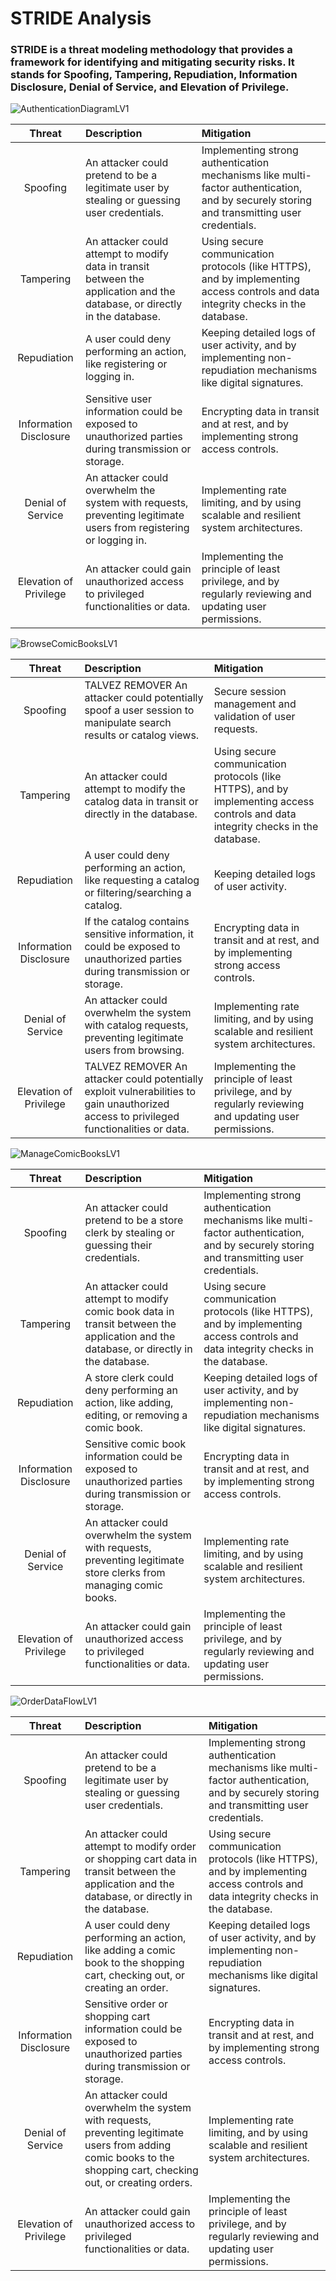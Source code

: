 # STRIDE Analysis

### STRIDE is a threat modeling methodology that provides a framework for identifying and mitigating security risks. It stands for Spoofing, Tampering, Repudiation, Information Disclosure, Denial of Service, and Elevation of Privilege.

![AuthenticationDiagramLV1](../domain/Diagrams/AuthenticationDiagramLV1.jpg)


|       **Threat**       | **Description**                                                                                                            | **Mitigation**                                                                                                                             |
|:----------------------:|:---------------------------------------------------------------------------------------------------------------------------|:-------------------------------------------------------------------------------------------------------------------------------------------|
|        Spoofing        | An attacker could pretend to be a legitimate user by stealing or guessing user credentials.                                | Implementing strong authentication mechanisms like multi-factor authentication, and by securely storing and transmitting user credentials. |
|       Tampering        | An attacker could attempt to modify data in transit between the application and the database, or directly in the database. | Using secure communication protocols (like HTTPS), and by implementing access controls and data integrity checks in the database.          |
|      Repudiation       | A user could deny performing an action, like registering or logging in.                                                    | Keeping detailed logs of user activity, and by implementing non-repudiation mechanisms like digital signatures.                            |
| Information Disclosure | Sensitive user information could be exposed to unauthorized parties during transmission or storage.                        | Encrypting data in transit and at rest, and by implementing strong access controls.                                                        |
|   Denial of Service    | An attacker could overwhelm the system with requests, preventing legitimate users from registering or logging in.          | Implementing rate limiting, and by using scalable and resilient system architectures.                                                      |
| Elevation of Privilege | An attacker could gain unauthorized access to privileged functionalities or data.                                          | Implementing the principle of least privilege, and by regularly reviewing and updating user permissions.                                   |

![BrowseComicBooksLV1](../domain/Diagrams/DFD/BrowseComicBooksLV1.jpg)


|       **Threat**       | **Description**                                                                                                                         | **Mitigation**                                                                                                                    |
|:----------------------:|:----------------------------------------------------------------------------------------------------------------------------------------|:----------------------------------------------------------------------------------------------------------------------------------|
|        Spoofing        | TALVEZ REMOVER An attacker could potentially spoof a user session to manipulate search results or catalog views.                        | Secure session management and validation of user requests.                                                                        |
|       Tampering        | An attacker could attempt to modify the catalog data in transit or directly in the database.                                            | Using secure communication protocols (like HTTPS), and by implementing access controls and data integrity checks in the database. |
|      Repudiation       | A user could deny performing an action, like requesting a catalog or filtering/searching a catalog.                                     | Keeping detailed logs of user activity.                                                                                           |
| Information Disclosure | If the catalog contains sensitive information, it could be exposed to unauthorized parties during transmission or storage.              | Encrypting data in transit and at rest, and by implementing strong access controls.                                               |
|   Denial of Service    | An attacker could overwhelm the system with catalog requests, preventing legitimate users from browsing.                                | Implementing rate limiting, and by using scalable and resilient system architectures.                                             |
| Elevation of Privilege | TALVEZ REMOVER An attacker could potentially exploit vulnerabilities to gain unauthorized access to privileged functionalities or data. | Implementing the principle of least privilege, and by regularly reviewing and updating user permissions.                          |

![ManageComicBooksLV1](../domain/Diagrams/DFD/ManageComicBooksLV1.jpg)


|       **Threat**       | **Description**                                                                                                                       | **Mitigation**                                                                                                                             |
|:----------------------:|:--------------------------------------------------------------------------------------------------------------------------------------|:-------------------------------------------------------------------------------------------------------------------------------------------|
|        Spoofing        | An attacker could pretend to be a store clerk by stealing or guessing their credentials.                                              | Implementing strong authentication mechanisms like multi-factor authentication, and by securely storing and transmitting user credentials. |
|       Tampering        | An attacker could attempt to modify comic book data in transit between the application and the database, or directly in the database. | Using secure communication protocols (like HTTPS), and by implementing access controls and data integrity checks in the database.          |
|      Repudiation       | A store clerk could deny performing an action, like adding, editing, or removing a comic book.                                        | Keeping detailed logs of user activity, and by implementing non-repudiation mechanisms like digital signatures.                            |
| Information Disclosure | Sensitive comic book information could be exposed to unauthorized parties during transmission or storage.                             | Encrypting data in transit and at rest, and by implementing strong access controls.                                                        |
|   Denial of Service    | An attacker could overwhelm the system with requests, preventing legitimate store clerks from managing comic books.                   | Implementing rate limiting, and by using scalable and resilient system architectures.                                                      |
| Elevation of Privilege | An attacker could gain unauthorized access to privileged functionalities or data.                                                     | Implementing the principle of least privilege, and by regularly reviewing and updating user permissions.                                   |


![OrderDataFlowLV1](../domain/Diagrams/DFD/OrderDataFlowLV1.jpg)


|       **Threat**       | **Description**                                                                                                                                                   | **Mitigation**                                                                                                                             |
|:----------------------:|:------------------------------------------------------------------------------------------------------------------------------------------------------------------|:-------------------------------------------------------------------------------------------------------------------------------------------|
|        Spoofing        | An attacker could pretend to be a legitimate user by stealing or guessing user credentials.                                                                       | Implementing strong authentication mechanisms like multi-factor authentication, and by securely storing and transmitting user credentials. |                
|       Tampering        | An attacker could attempt to modify order or shopping cart data in transit between the application and the database, or directly in the database.                 | Using secure communication protocols (like HTTPS), and by implementing access controls and data integrity checks in the database.          |                                                                                                                                            
|      Repudiation       | A user could deny performing an action, like adding a comic book to the shopping cart, checking out, or creating an order.                                        | Keeping detailed logs of user activity, and by implementing non-repudiation mechanisms like digital signatures.                            |                                                                                                                                            
| Information Disclosure | Sensitive order or shopping cart information could be exposed to unauthorized parties during transmission or storage.                                             | Encrypting data in transit and at rest, and by implementing strong access controls.                                                        |                                                                                                                                            
|   Denial of Service    | An attacker could overwhelm the system with requests, preventing legitimate users from adding comic books to the shopping cart, checking out, or creating orders. | Implementing rate limiting, and by using scalable and resilient system architectures.                                                      |                                                                                                                                           
| Elevation of Privilege | An attacker could gain unauthorized access to privileged functionalities or data.                                                                                 | Implementing the principle of least privilege, and by regularly reviewing and updating user permissions.                                   |                                                                                                                                            

